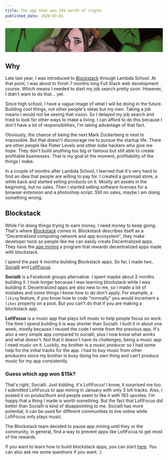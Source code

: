 ```yaml
---
title: The app that won 15k worth of crypto
published_date: 2020-03-01
---
```


![plants illustration](./plants-wide.png)


## Why

Late last year, I was introduced to [Blockstack](https://blockstack.org/) through Lambda School.
At that point, I was about to finish 7 months long Full Stack web development
course. Which means I needed to start my job search pretty soon. However, I
didn't want to do that... yet.

Since high school, I have a vague image of what I will be doing in the future.
Building cool things, not other people's ideas but my own. Taking a job means
I would not be seeing that vision. So I delayed my job search and tried to look
for other ways to make a living. I can afford to do this because I don't have a
lot of responsibilities, I'm taking advantage of that fact.

Obviously, the chance of being the next Mark Zuckerberg is next to impossible.
But that doesn't discourage me to pursue the startup life. There are other people
like Pieter Levels and other indie hackers who give me hope. They don't build
anything too big or famous but still able to create profitable businesses. That is my
goal at the moment, profitability of the things I make.

In a couple of months after Lambda School, I learned that it's very hard to find
an idea that people are willing to pay for. I created a gumroad store, a while
back and started selling products on it. Mostly art assets in the beginning, but
no sales. Then I started selling software licenses for a browser extension and
a photoshop script. Still no sales, maybe I am doing something wrong.

## Blockstack

While I'm doing things trying to earn money, I need money to keep going. That's
where [Blockstack](https://blockstack.org/) comes in. Blockstack describes itself
as a "Decentralized computing network and app ecosystem", they make developer tools
so people like me can easily create Decentralized apps. They have the [app mining](https://app.co/mining)
a program that rewards decentralized apps made with blockstack.

I spend the past 4 months building Blockstack apps. So far, I made two, [Socialli](https://socialli.st/)
and [LofiFocus](https://lofifocus.io/).

**Socialli** is a Facebook groups alternative. I spent maybe about 2 months building it.
I took longer because I was learning blockstack while I was building it. Decentralized
apps are also new to me, so I made a lot of mistakes and some things I know how to do
don't apply. For example, a `liking` feature, if you know how to code "normally"
you would increment a `likes` property on a post. But you can't do that if you are making
a blockstack app.

**LofiFocus** is a music app that plays lofi music to help people focus on work. The time
I spend building it is way shorter than Socialli. I built it in about one week, mostly
because I reused the code I wrote from the previous app. It's also a very simple app compared
to socialli, plus I now know what works and what doesn't. Not that it doesn't have its
challenges, being a music app I need music on it. Luckily, my brother is a music
producer so I had some help for the initial tracks for the app. I had to buy music
from other producers since my brother is busy doing his own thing and can't produce
music for my app consistently.

### Guess which app won $15k?

That's right, Socialli. Just kidding, it's LofiFocus! I know, it surprised me too.
I submitted LofiFocus to app mining in January with only 3 lofi tracks. Also, I
posted it on producthunt and people seem to like it with 183 upvotes.
I'm happy that a thing I made is worth something. But the fact that LofiFocus
did better than Socialli is kind of disappointing to me. Socialli has more potential,
it can be used for different communities to live online while LofiFocus only plays music.

The Blockstack team decided to pause app mining until they or the community, in general,
find a way to prevent apps like LofiFocus to get most of the rewards.

If you want to learn how to build blockstack apps, you can start [here](https://docs.blockstack.org/develop/zero_to_dapp_1.html).
You can also ask me some questions if you want. :)


